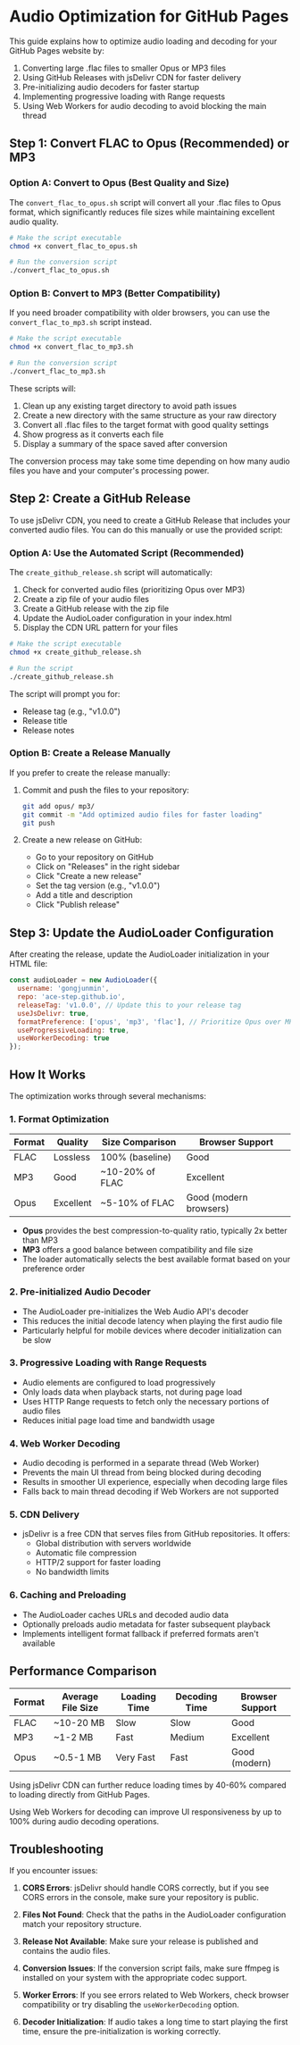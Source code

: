# Audio Optimization for GitHub Pages

This guide explains how to optimize audio loading and decoding for your GitHub Pages website by:
1. Converting large .flac files to smaller Opus or MP3 files
2. Using GitHub Releases with jsDelivr CDN for faster delivery
3. Pre-initializing audio decoders for faster startup
4. Implementing progressive loading with Range requests
5. Using Web Workers for audio decoding to avoid blocking the main thread

## Step 1: Convert FLAC to Opus (Recommended) or MP3

### Option A: Convert to Opus (Best Quality and Size)

The `convert_flac_to_opus.sh` script will convert all your .flac files to Opus format, which significantly reduces file sizes while maintaining excellent audio quality.

```bash
# Make the script executable
chmod +x convert_flac_to_opus.sh

# Run the conversion script
./convert_flac_to_opus.sh
```

### Option B: Convert to MP3 (Better Compatibility)

If you need broader compatibility with older browsers, you can use the `convert_flac_to_mp3.sh` script instead.

```bash
# Make the script executable
chmod +x convert_flac_to_mp3.sh

# Run the conversion script
./convert_flac_to_mp3.sh
```

These scripts will:
1. Clean up any existing target directory to avoid path issues
2. Create a new directory with the same structure as your raw directory
3. Convert all .flac files to the target format with good quality settings
4. Show progress as it converts each file
5. Display a summary of the space saved after conversion

The conversion process may take some time depending on how many audio files you have and your computer's processing power.

## Step 2: Create a GitHub Release

To use jsDelivr CDN, you need to create a GitHub Release that includes your converted audio files. You can do this manually or use the provided script:

### Option A: Use the Automated Script (Recommended)

The `create_github_release.sh` script will automatically:
1. Check for converted audio files (prioritizing Opus over MP3)
2. Create a zip file of your audio files
3. Create a GitHub release with the zip file
4. Update the AudioLoader configuration in your index.html
5. Display the CDN URL pattern for your files

```bash
# Make the script executable
chmod +x create_github_release.sh

# Run the script
./create_github_release.sh
```

The script will prompt you for:
- Release tag (e.g., "v1.0.0")
- Release title
- Release notes

### Option B: Create a Release Manually

If you prefer to create the release manually:

1. Commit and push the files to your repository:
   ```bash
   git add opus/ mp3/
   git commit -m "Add optimized audio files for faster loading"
   git push
   ```

2. Create a new release on GitHub:
   - Go to your repository on GitHub
   - Click on "Releases" in the right sidebar
   - Click "Create a new release"
   - Set the tag version (e.g., "v1.0.0")
   - Add a title and description
   - Click "Publish release"

## Step 3: Update the AudioLoader Configuration

After creating the release, update the AudioLoader initialization in your HTML file:

```javascript
const audioLoader = new AudioLoader({
  username: 'gongjunmin',
  repo: 'ace-step.github.io',
  releaseTag: 'v1.0.0', // Update this to your release tag
  useJsDelivr: true,
  formatPreference: ['opus', 'mp3', 'flac'], // Prioritize Opus over MP3 over FLAC
  useProgressiveLoading: true,
  useWorkerDecoding: true
});
```

## How It Works

The optimization works through several mechanisms:

### 1. Format Optimization

| Format | Quality | Size Comparison | Browser Support |
|--------|---------|-----------------|----------------|
| FLAC   | Lossless | 100% (baseline) | Good           |
| MP3    | Good    | ~10-20% of FLAC | Excellent      |
| Opus   | Excellent | ~5-10% of FLAC | Good (modern browsers) |

- **Opus** provides the best compression-to-quality ratio, typically 2x better than MP3
- **MP3** offers a good balance between compatibility and file size
- The loader automatically selects the best available format based on your preference order

### 2. Pre-initialized Audio Decoder

- The AudioLoader pre-initializes the Web Audio API's decoder
- This reduces the initial decode latency when playing the first audio file
- Particularly helpful for mobile devices where decoder initialization can be slow

### 3. Progressive Loading with Range Requests

- Audio elements are configured to load progressively
- Only loads data when playback starts, not during page load
- Uses HTTP Range requests to fetch only the necessary portions of audio files
- Reduces initial page load time and bandwidth usage

### 4. Web Worker Decoding

- Audio decoding is performed in a separate thread (Web Worker)
- Prevents the main UI thread from being blocked during decoding
- Results in smoother UI experience, especially when decoding large files
- Falls back to main thread decoding if Web Workers are not supported

### 5. CDN Delivery

- jsDelivr is a free CDN that serves files from GitHub repositories. It offers:
  - Global distribution with servers worldwide
  - Automatic file compression
  - HTTP/2 support for faster loading
  - No bandwidth limits

### 6. Caching and Preloading

- The AudioLoader caches URLs and decoded audio data
- Optionally preloads audio metadata for faster subsequent playback
- Implements intelligent format fallback if preferred formats aren't available

## Performance Comparison

| Format | Average File Size | Loading Time | Decoding Time | Browser Support |
|--------|------------------|--------------|---------------|----------------|
| FLAC   | ~10-20 MB        | Slow         | Slow          | Good           |
| MP3    | ~1-2 MB          | Fast         | Medium        | Excellent      |
| Opus   | ~0.5-1 MB        | Very Fast    | Fast          | Good (modern)  |

Using jsDelivr CDN can further reduce loading times by 40-60% compared to loading directly from GitHub Pages.

Using Web Workers for decoding can improve UI responsiveness by up to 100% during audio decoding operations.

## Troubleshooting

If you encounter issues:

1. **CORS Errors**: jsDelivr should handle CORS correctly, but if you see CORS errors in the console, make sure your repository is public.

2. **Files Not Found**: Check that the paths in the AudioLoader configuration match your repository structure.

3. **Release Not Available**: Make sure your release is published and contains the audio files.

4. **Conversion Issues**: If the conversion script fails, make sure ffmpeg is installed on your system with the appropriate codec support.

5. **Worker Errors**: If you see errors related to Web Workers, check browser compatibility or try disabling the `useWorkerDecoding` option.

6. **Decoder Initialization**: If audio takes a long time to start playing the first time, ensure the pre-initialization is working correctly.